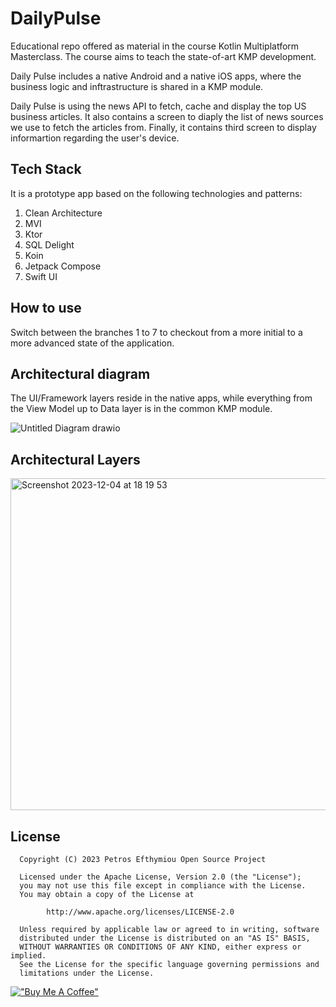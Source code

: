 # DailyPulse
Educational repo offered as material in the course Kotlin Multiplatform Masterclass.
The course aims to teach the state-of-art KMP development. 

Daily Pulse includes a native Android and a native iOS apps, where the business logic and inftrastructure is shared in a KMP module.

Daily Pulse is using the news API to fetch, cache and display the top US business articles. It also contains a screen to diaply the list of news sources we use to fetch the articles from.
Finally, it contains third screen to display informartion regarding the user's device.

## Tech Stack
It is a prototype app based on the following technologies and patterns:

1. Clean Architecture
2. MVI
3. Ktor
4. SQL Delight
5. Koin
6. Jetpack Compose
7. Swift UI

## How to use
Switch between the branches 1 to 7 to checkout from a more initial to a more advanced state of the application.

## Architectural diagram

The UI/Framework layers reside in the native apps, while everything from the View Model up to Data layer is in the common KMP module.


![Untitled Diagram drawio](https://github.com/petros-efthymiou/DailyPulse/assets/98778003/a1a465db-1484-4eb8-ab3c-1d43b457d7c2)

## Architectural Layers

<img width="531" alt="Screenshot 2023-12-04 at 18 19 53" src="https://github.com/petros-efthymiou/DailyPulse/assets/98778003/620fb7ca-68cb-428c-b134-4a012a8836eb">


License
--------
```
  Copyright (C) 2023 Petros Efthymiou Open Source Project

  Licensed under the Apache License, Version 2.0 (the "License");
  you may not use this file except in compliance with the License.
  You may obtain a copy of the License at

        http://www.apache.org/licenses/LICENSE-2.0

  Unless required by applicable law or agreed to in writing, software
  distributed under the License is distributed on an "AS IS" BASIS,
  WITHOUT WARRANTIES OR CONDITIONS OF ANY KIND, either express or implied.
  See the License for the specific language governing permissions and
  limitations under the License.
  ```

[!["Buy Me A Coffee"](https://www.buymeacoffee.com/assets/img/custom_images/orange_img.png)](https://www.buymeacoffee.com/petrosefth)

